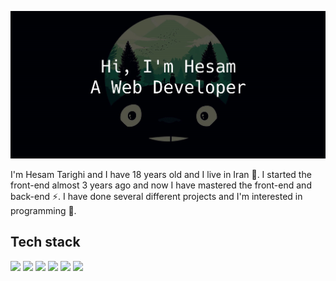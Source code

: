 ![](https://github.com/HesamTarighi/HesamTarighi/blob/main/banner.jpg)
<!-- ![](https://komarev.com/ghpvc/?username=your-github-username&color=green) -->

I'm Hesam Tarighi and I have 18 years old and I live in Iran 👦.
I started the front-end almost 3 years ago and now I have mastered the front-end and back-end ⚡.
I have done several different projects and I'm interested in programming 💫.

Tech stack
---
![](https://img.shields.io/badge/HTML5-E34F26?style=for-the-badge&logo=html5&logoColor=white)
![](https://img.shields.io/badge/HTML5-E34F26?style=for-the-badge&logo=css3&logoColor=white)
![](https://img.shields.io/badge/HTML5-E34F26?style=for-the-badge&logo=javascript&logoColor=white)
![](https://img.shields.io/badge/HTML5-E34F26?style=for-the-badge&logo=vue&logoColor=white)
![](https://img.shields.io/badge/HTML5-E34F26?style=for-the-badge&logo=nuxt&logoColor=white)
![](https://img.shields.io/badge/HTML5-E34F26?style=for-the-badge&logo=nodejs&logoColor=white)
